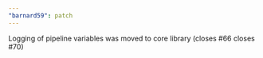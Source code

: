 ```yaml
---
"barnard59": patch
---
```


Logging of pipeline variables was moved to core library (closes #66 closes #70)
